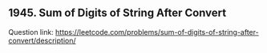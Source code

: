 ## 1945. Sum of Digits of String After Convert

Question link: https://leetcode.com/problems/sum-of-digits-of-string-after-convert/description/